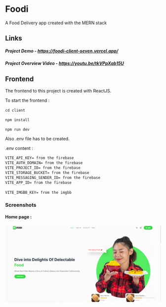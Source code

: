 # Foodi

A Food Delivery app created with the MERN stack

## Links

##### Project Demo - https://foodi-client-seven.vercel.app/

##### Project Overview Video - https://youtu.be/tkVPpXab15U

## Frontend

The frontend to this project is created with ReactJS.<br />

To start the frontend : <br />

`cd client`<br />

`npm install`<br />

`npm run dev`<br />

Also .env file has to be created. <br />

.env content :

```
VITE_API_KEY= from the firebase
VITE_AUTH_DOMAIN= from the firebase
VITE_PROJECT_ID= from the firebase
VITE_STORAGE_BUCKET= from the firebase
VITE_MESSAGING_SENDER_ID= from the firebase
VITE_APP_ID= from the firebase

VITE_IMGBB_KEY= from the imgbb
```

### Screenshots

#### Home page :

![HomeScreen](OverviewImages/Homepage1.PNG)

